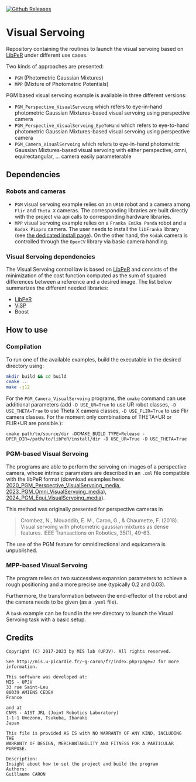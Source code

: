 [![Github Releases](https://img.shields.io/github/release/PerceptionRobotique/VisualServoing.svg)](https://github.com/PerceptionRobotique/VisualServoing/releases)

# Visual Servoing

Repository containing the routines to launch the visual servoing based on [LibPeR](https://github.com/PerceptionRobotique/libPeR_base) under different use cases.

Two kinds of approaches are presented:

- `PGM` (Photometric Gaussian Mixtures)
- `MPP` (Mixture of Photometric Potentials)

PGM based visual servoing example is available in three different versions:

- `PGM_Perspective_VisualServoing` which refers to eye-in-hand photometric Gaussian Mixtures-based visual servoing using perspective camera
- `PGM_Perspective_VisualServoing_EyeToHand` which refers to eye-to-hand photometric Gaussian Mixtures-based visual servoing using perspective camera
- `PGM_Camera_VisualServoing` which refers to eye-in-hand photometric Gaussian Mixtures-based visual servoing with either perspective, omni, equirectangular, ... camera easily parameterable

## Dependencies

### Robots and cameras

- `PGM` visual servoing example relies on an `UR10` robot and a camera among `Flir` and `Theta X` cameras. The corresponding libraries are built directly with the project via api calls to corresponding hardware libraries.
- `MPP` visual servoing example relies on a `Franka Emika Panda` robot and a `Kodak Pixpro` camera. The user needs to install the `libFranka` library (see [the dedicated install page](https://frankaemika.github.io/docs/installation_linux.html)). On the other hand, the `Kodak` camera is controlled through the `OpenCV` library via basic camera handling.

### Visual Servoing dependencies

The Visual Servoing control law is based on [LibPeR](https://github.com/PerceptionRobotique/libPeR_base) and consists of the minimization of the cost function computed as the sum of squared differences between a reference and a desired image. The list below summarizes the different needed libraries:

- [LibPeR](https://github.com/PerceptionRobotique/libPeR_base)
- [ViSP](https://visp.inria.fr/)
- Boost

## How to use

### Compilation

To run one of the available examples, build the executable in the desired directory using:


```bash
mkdir build && cd build
cmake ..
make -j12
```

For the `PGM_Camera_VisualServoing` programs, the `cmake` command can use additional parameters (add `-D USE_UR=True` to use UR robot classes, `-D USE_THETA=True` to use Theta X camera classes, `-D USE_FLIR=True` to use Flir camera classes. For the moment only combinations of THETA+UR or FLIR+UR are possible.):
```
cmake path/to/source/dir -DCMAKE_BUILD_TYPE=Release -DPER_DIR=/path/to/libPeR/install/dir -D USE_UR=True -D USE_THETA=True
```

### PGM-based Visual Servoing

The programs are able to perform the servoing on images of a perspective camera, whose intrinsic parameters are described in an `.xml` file compatible with the libPeR format (download examples here: [2020_PGM_Perspective_VisualServoing_media](http://mis.u-picardie.fr/~g-caron/data/PeR/2020_PGM_Perspective_VisualServoing_media.zip), [2023_PGM_Omni_VisualServoing_media](http://mis.u-picardie.fr/~g-caron/data/PeR/2023_PGM_Omni_VisualServoing_media.zip)), [2024_PGM_Equi_VisualServoing_media](http://mis.u-picardie.fr/~g-caron/data/PeR/2024_PGM_Equi_VisualServoing_media.zip)).

This method was originally presented for perspective cameras in

> Crombez, N., Mouaddib, E. M., Caron, G., & Chaumette, F. (2018). Visual servoing with photometric gaussian mixtures as dense features. IEEE Transactions on Robotics, 35(1), 49-63.

The use of the PGM feature for omnidirectional and equicamera is unpublished. 

### MPP-based Visual Servoing

The program relies on two successives expansion parameters to achieve a rough positioning and a more precise one (typically 0.2 and 0.03).

Furthermore, the transformation between the end-effector of the robot and the camera needs to be given (as a `.yaml` file).

A `bash` example can be found in the `MPP` directory to launch the Visual Servoing task with a basic setup.

## Credits

```text
Copyright (C) 2017-2023 by MIS lab (UPJV). All rights reserved.

See http://mis.u-picardie.fr/~g-caron/fr/index.php?page=7 for more information.

This software was developed at:
MIS - UPJV
33 rue Saint-Leu
80039 AMIENS CEDEX
France

and at
CNRS - AIST JRL (Joint Robotics Laboratory)
1-1-1 Umezono, Tsukuba, Ibaraki
Japan

This file is provided AS IS with NO WARRANTY OF ANY KIND, INCLUDING THE
WARRANTY OF DESIGN, MERCHANTABILITY AND FITNESS FOR A PARTICULAR PURPOSE.

Description:
Insight about how to set the project and build the program
Authors:
Guillaume CARON

```
